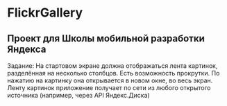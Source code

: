 # FlickrGallery
Проект для Школы мобильной разработки Яндекса
----------------------------------------------
Задание: На стартовом экране должна отображаться лента картинок, разделённая на несколько столбцов. Есть возможность прокрутки. По нажатию на картинку она открывается в новом окне, во весь экран. Ленту картинок приложение получает по сети из любого открытого источника (например, через API Яндекс.Диска)
